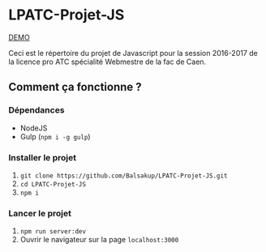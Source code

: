 # LPATC-Projet-JS
[DEMO](https://balsakup.github.io/LPATC-Projet-JS/map/)

Ceci est le répertoire du projet de Javascript pour la session 2016-2017 de la licence pro ATC spécialité Webmestre de la fac de Caen.

## Comment ça fonctionne ?
### Dépendances
- NodeJS
- Gulp (`npm i -g gulp`)

### Installer le projet
1. `git clone https://github.com/Balsakup/LPATC-Projet-JS.git`
2. `cd LPATC-Projet-JS`
3. `npm i`

### Lancer le projet
1. `npm run server:dev`
2. Ouvrir le navigateur sur la page `localhost:3000`
